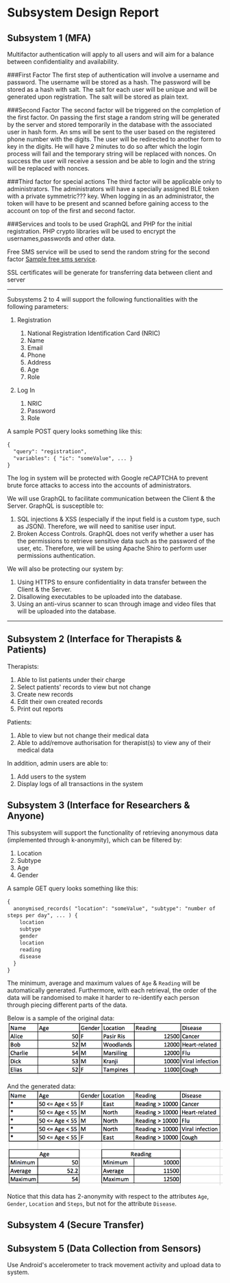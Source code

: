 # Subsystem Design Report

## Subsystem 1 (MFA)

Multifactor authentication will apply to all users and will aim for a balance between confidentiality and availability.

###First Factor
The first step of authentication will involve a username and password. The username will be stored as a hash. The password will be stored as a hash with salt. The salt for each user will be unique and will be generated upon registration. The salt will be stored as plain text.

###Second Factor
The second factor will be triggered on the completion of the first factor. On passing the first stage a random string will be generated by the server and stored temporarily in the database with the associated user in hash form. An sms will be sent to the user based on the registered phone number with the digits. The user will be redirected to another form to key in the digits. He will have 2 minutes to do so after which the login process will fail and the temporary string will be replaced with nonces. On success the user will receive a session and be able to login and the string will be replaced with nonces.

###Third factor for special actions
The third factor will be applicable only to administrators. The administrators will have a specially assigned BLE token with a private symmetric??? key. When logging in as an administrator, the token will have to be present and scanned before gaining access to the account on top of the first and second factor.

###Services and tools to be used
GraphQL and PHP for the initial registration. PHP crypto libraries will be used to encrypt the usernames,passwords and other data.

Free SMS service will be used to send the random string for the second factor [Sample free sms service](https://www.textlocal.com/integrations/api/).

SSL certificates will be generate for transferring data between client and server

---

Subsystems 2 to 4 will support the following functionalities with the following parameters:

1. Registration
    1. National Registration Identification Card (NRIC)
    1. Name
    1. Email
    1. Phone
    1. Address
    1. Age
    1. Role

1. Log In
    1. NRIC
    1. Password
    1. Role

A sample POST query looks something like this:

```
{
  "query": "registration",
  "variables": { "ic": "someValue", ... }
}
```

The log in system will be protected with Google reCAPTCHA to prevent brute force attacks to access into the accounts of administrators.

We will use GraphQL to facilitate communication between the Client & the Server. GraphQL is susceptible to:
1. SQL injections & XSS (especially if the input field is a custom type, such as JSON). Therefore, we will need to sanitise user input.
1. Broken Access Controls. GraphQL does not verify whether a user has the permissions to retrieve sensitive data such as the password of the user, etc. Therefore, we will be using Apache Shiro to perform user permissions authentication.

We will also be protecting our system by:
1. Using HTTPS to ensure confidentiality in data transfer between the Client & the Server.
1. Disallowing executables to be uploaded into the database. 
1. Using an anti-virus scanner to scan through image and video files that will be uploaded into the database.

---

## Subsystem 2 (Interface for Therapists & Patients)
Therapists:
1. Able to list patients under their charge
1. Select patients' records to view but not change
1. Create new records
1. Edit their own created records
1. Print out reports

Patients:
1. Able to view but not change their medical data
1. Able to add/remove authorisation for therapist(s) to view any of their medical data

In addition, admin users are able to:
1. Add users to the system
1. Display logs of all transactions in the system

## Subsystem 3 (Interface for Researchers & Anyone)
This subsystem will support the functionality of retrieving anonymous data (implemented through k-anonymity), which can be filtered by:
1. Location
1. Subtype
1. Age
1. Gender

A sample GET query looks something like this:

```
{
  anonymised_records( "location": "someValue", "subtype": "number of steps per day", ... ) {
    location
    subtype
    gender
    location
    reading
    disease
  }
}
```

The minimum, average and maximum values of `Age` & `Reading` will be automatically generated. Furthermore, with each retrieval, the order of the data will be randomised to make it harder to re-identify each person through piecing different parts of the data.

Below is a sample of the original data:
![pre-anonymised data](https://github.com/IFS4205-2018-Sem1-Team1/design-report/raw/master/images/pre_anonymisation.png)

And the generated data:
![post-anonymised data](https://github.com/IFS4205-2018-Sem1-Team1/design-report/raw/master/images/post_anonymisation.png)

Notice that this data has 2-anonymity with respect to the attributes `Age`, `Gender`, `Location` and `Steps`, but not for the attribute `Disease`.

## Subsystem 4 (Secure Transfer)

## Subsystem 5 (Data Collection from Sensors)
Use Android's accelerometer to track movement activity and upload data to system.

